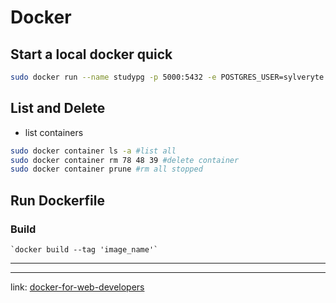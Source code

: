 # Docker

## Start a local docker quick

```sh
sudo docker run --name studypg -p 5000:5432 -e POSTGRES_USER=sylveryte  -e POSTGRES_PASSWORD=study -d postgres:16
```

## List and Delete

- list containers

```sh
sudo docker container ls -a #list all
sudo docker container rm 78 48 39 #delete container
sudo docker container prune #rm all stopped
```

## Run Dockerfile

### Build

    `docker build --tag 'image_name'`

---

---

link: [docker-for-web-developers](https://www.mattbutton.com/docker-for-web-developers/)
